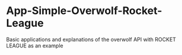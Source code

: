 # App-Simple-Overwolf-Rocket-League
Basic applications and explanations of the overwolf API with ROCKET LEAGUE as an example
